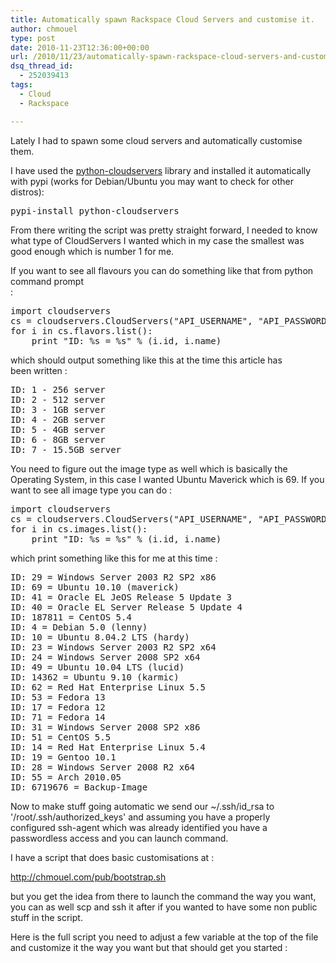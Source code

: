 ```yaml
---
title: Automatically spawn Rackspace Cloud Servers and customise it.
author: chmouel
type: post
date: 2010-11-23T12:36:00+00:00
url: /2010/11/23/automatically-spawn-rackspace-cloud-servers-and-customise-it/
dsq_thread_id:
  - 252039413
tags:
  - Cloud
  - Rackspace

---
```

Lately I had to spawn some cloud servers and automatically customise them. 

I have used the  [python-cloudservers][1] library and installed it automatically with pypi (works for Debian/Ubuntu you may want to check for other distros):

<pre lang="bash">pypi-install python-cloudservers
</pre>

From there writing the script was pretty straight forward, I needed to know what type of CloudServers I wanted which in my case the smallest was good enough which is number 1 for me. 

If you want to see all flavours you can do something like that from python command prompt  
:

<pre lang="python">import cloudservers
cs = cloudservers.CloudServers("API_USERNAME", "API_PASSWORD")
for i in cs.flavors.list():
    print "ID: %s = %s" % (i.id, i.name)
</pre>

which should output something like this at the time this article has  
been written :

<pre>ID: 1 - 256 server
ID: 2 - 512 server
ID: 3 - 1GB server
ID: 4 - 2GB server
ID: 5 - 4GB server
ID: 6 - 8GB server
ID: 7 - 15.5GB server
</pre>

You need to figure out the image type as well which is basically the Operating System, in this case I wanted Ubuntu Maverick which is 69. If you want to see all image type you can do :

<pre lang="python">import cloudservers
cs = cloudservers.CloudServers("API_USERNAME", "API_PASSWORD")
for i in cs.images.list():
    print "ID: %s = %s" % (i.id, i.name)
</pre>

which print something like this for me at this time :

<pre>ID: 29 = Windows Server 2003 R2 SP2 x86
ID: 69 = Ubuntu 10.10 (maverick)
ID: 41 = Oracle EL JeOS Release 5 Update 3
ID: 40 = Oracle EL Server Release 5 Update 4
ID: 187811 = CentOS 5.4
ID: 4 = Debian 5.0 (lenny)
ID: 10 = Ubuntu 8.04.2 LTS (hardy)
ID: 23 = Windows Server 2003 R2 SP2 x64
ID: 24 = Windows Server 2008 SP2 x64
ID: 49 = Ubuntu 10.04 LTS (lucid)
ID: 14362 = Ubuntu 9.10 (karmic)
ID: 62 = Red Hat Enterprise Linux 5.5
ID: 53 = Fedora 13
ID: 17 = Fedora 12
ID: 71 = Fedora 14
ID: 31 = Windows Server 2008 SP2 x86
ID: 51 = CentOS 5.5
ID: 14 = Red Hat Enterprise Linux 5.4
ID: 19 = Gentoo 10.1
ID: 28 = Windows Server 2008 R2 x64
ID: 55 = Arch 2010.05
ID: 6719676 = Backup-Image
</pre>

Now to make stuff going automatic we send our ~/.ssh/id\_rsa to '/root/.ssh/authorized\_keys' and assuming you have a properly  
configured ssh-agent which was already identified you have a passwordless access and you can launch command.

I have a script that does basic customisations at :

http://chmouel.com/pub/bootstrap.sh

but you get the idea from there to launch the command the way you want, you can as well scp and ssh it after if you wanted to have some non public stuff in the script.

Here is the full script you need to adjust a few variable at the top of the file and customize it the way you want but that should get you started :

 [1]: https://github.com/jacobian/python-cloudservers